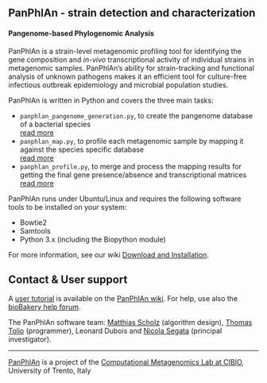 ## PanPhlAn - strain detection and characterization

#### Pangenome-based Phylogenomic Analysis

PanPhlAn is a strain-level metagenomic profiling tool
for identifying the gene composition and *in-vivo* transcriptional activity of individual strains
in metagenomic samples. PanPhlAn’s ability for strain-tracking and functional analysis of unknown
pathogens makes it an efficient tool for culture-free infectious outbreak epidemiology and
microbial population studies.

PanPhlAn is written in Python and covers the three main tasks:

* `panphlan_pangenome_generation.py`, to create the pangenome database of a bacterial species  
  [read more](https://github.com/SegataLab/panphlan/wiki/Pangenome-generation)
* `panphlan_map.py`, to profile each metagenomic sample by mapping it against the species specific database  
  [read more](https://github.com/SegataLab/panphlan/wiki/PanPhlAn-mapping)
* `panphlan_profile.py`, to merge and process the mapping results for getting the final gene presence/absence and transcriptional matrices  
  [read more](https://github.com/SegataLab/panphlan/wiki/PanPhlAn-profiling)



PanPhlAn runs under Ubuntu/Linux and requires the following software tools to be installed on your system:

* Bowtie2
* Samtools
* Python 3.x (including the Biopython module)

For more information, see our wiki [Download and Installation](https://github.com/SegataLab/panphlan/wiki#download-the-panphlan-software).

## Contact & User support ##

A [user tutorial](https://github.com/SegataLab/panphlan/wiki/Tutorial) is available on the [PanPhlAn wiki](https://github.com/SegataLab/panphlan/wiki). For help, use also the [bioBakery help forum](https://forum.biobakery.org/).


The PanPhlAn software team: [Matthias Scholz](http://www.matthias-scholz.de/) (algorithm design), [Thomas Tolio](https://www.linkedin.com/in/thomastolio) (programmer), Leonard Dubois and [Nicola Segata](http://segatalab.cibio.unitn.it/) (principal investigator).  

----

[PanPhlAn](http://segatalab.cibio.unitn.it/tools/panphlan/) is a project of the [Computational Metagenomics Lab at CIBIO](http://segatalab.cibio.unitn.it/), University of Trento, Italy
